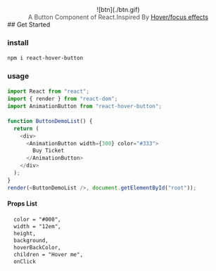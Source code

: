<center>![btn](./btn.gif)</center>

<center style="color:#4d4d4d">A Button Component of React.Inspired By <a href="https://codepen.io/thebabydino/pen/vQNVQe/">Hover/focus effects</a></center>
## Get Started

### install

```bash
npm i react-hover-button
```

### usage

```js
import React from "react";
import { render } from "react-dom";
import AnimationButton from "react-hover-button";

function ButtonDemoList() {
  return (
    <div>
      <AnimationButton width={300} color="#333">
        Buy Ticket
      </AnimationButton>
    </div>
  );
}
render(<ButtonDemoList />, document.getElementById("root"));
```

#### Props List

```
  color = "#000",
  width = "12em",
  height,
  background,
  hoverBackColor,
  children = "Hover me",
  onClick
```
